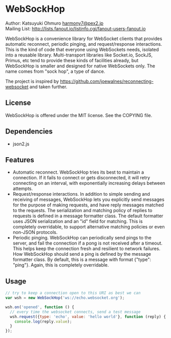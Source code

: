WebSockHop
==========
Author: Katsuyuki Ohmuro <harmony7@pex2.jp>  
Mailing List: http://lists.fanout.io/listinfo.cgi/fanout-users-fanout.io

WebSockHop is a convenience library for WebSocket clients that provides automatic reconnect, periodic pinging, and request/response interactions. This is the kind of code that everyone using WebSockets needs, isolated into a reusable library. Multi-transport libraries like Socket.io, SockJS, Primus, etc tend to provide these kinds of facilities already, but WebSockHop is smaller and designed for native WebSockets only. The name comes from "sock hop", a type of dance.

The project is inspired by https://github.com/joewalnes/reconnecting-websocket and taken further.

License
-------

WebSockHop is offered under the MIT license. See the COPYING file.

Dependencies
------------

  * json2.js

Features
--------

  * Automatic reconnect. WebSockHop tries its best to maintain a connection. If it fails to connect or gets disconnected, it will retry connecting on an interval, with exponentially increasing delays between attempts.
  * Request/response interactions. In addition to simple sending and receiving of messages, WebSockHop lets you explicitly send messages for the purpose of making requests, and have reply messages matched to the requests. The serialization and matching policy of replies to requests is defined in a message formatter class. The default formatter uses JSON serialization and an "id" field for matching. This is completely overridable, to support alternative matching policies or even non-JSON protocols.
  * Periodic pinging. WebSockHop can periodically send pings to the server, and fail the connection if a pong is not received after a timeout. This helps keep the connection fresh and resilient to network failures. How WebSockHop should send a ping is defined by the message formatter class. By default, this is a message with format {"type": "ping"}. Again, this is completely overridable.

Usage
-----

```javascript
// try to keep a connection open to this URI as best we can
var wsh = new WebSockHop('ws://echo.websocket.org');

wsh.on('opened', function () {
  // every time the websocket connects, send a test message
  wsh.request({type: 'echo', value: 'hello world'}, function (reply) {
    console.log(reply.value);
  }
});
```
